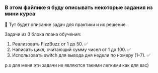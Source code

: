 ### В этом файлике я буду описывать некоторые задания из мини курса

🚀 Тут будет описание задач для практики и их решение.

Задачи из 3 блока плана обучения:

1. Реализовать FizzBuzz от 1 до 50.  ✅  
2. Написать цикл, считающий сумму чисел от 1 до 100. ✅ 
3. Использовать switch для вывода дня недели по номеру (1–7). ✅ 

p.s для меня эти задачи не являются такими легкими как для вас)


